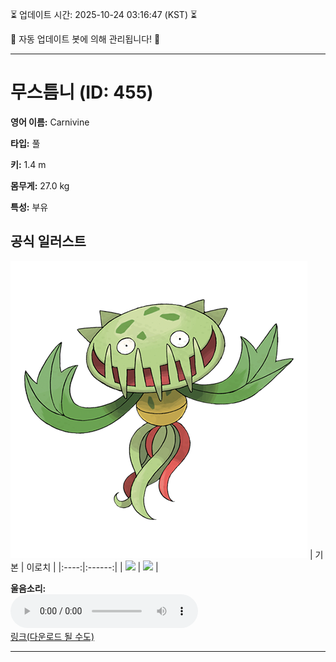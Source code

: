 
⏳ 업데이트 시간: 2025-10-24 03:16:47 (KST) ⏳

🤖 자동 업데이트 봇에 의해 관리됩니다! 🤖

---

# 무스틈니 (ID: 455)
**영어 이름:** Carnivine

**타입:** 풀

**키:** 1.4 m

**몸무게:** 27.0 kg

**특성:** 부유

## 공식 일러스트
![](https://raw.githubusercontent.com/PokeAPI/sprites/master/sprites/pokemon/other/official-artwork/455.png)
| 기본 | 이로치 |
|:----:|:------:|
| <img src="http://play.pokemonshowdown.com/sprites/ani/carnivine.gif" width="200"> | <img src="http://play.pokemonshowdown.com/sprites/ani-shiny/carnivine.gif" width="200"> |

**울음소리:**<br><audio controls src="https://raw.githubusercontent.com/PokeAPI/cries/main/cries/pokemon/latest/455.ogg"></audio><br> [링크(다운로드 될 수도)](https://raw.githubusercontent.com/PokeAPI/cries/main/cries/pokemon/latest/455.ogg)


---
